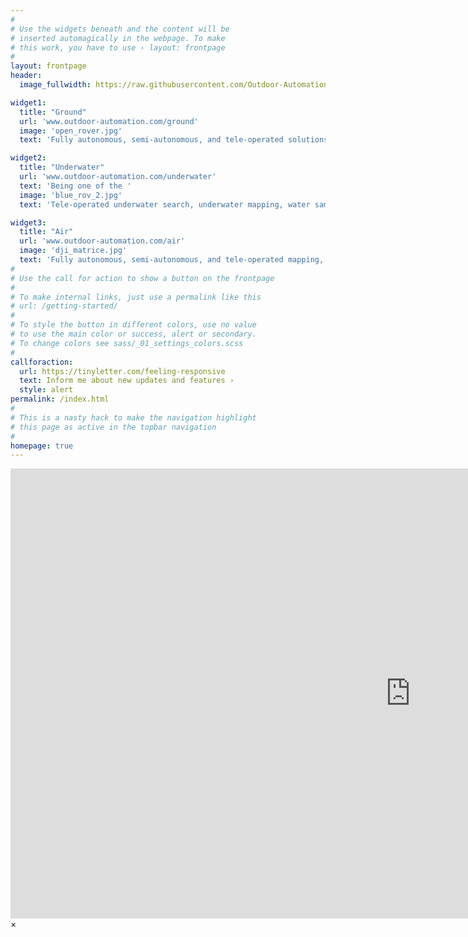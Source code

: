 ```yaml
---
#
# Use the widgets beneath and the content will be
# inserted automagically in the webpage. To make
# this work, you have to use › layout: frontpage
#
layout: frontpage
header:
  image_fullwidth: https://raw.githubusercontent.com/Outdoor-Automation/outdoor-automation-github.io/master/_site/assets/img/logo.png

widget1:
  title: "Ground"
  url: 'www.outdoor-automation.com/ground'
  image: 'open_rover.jpg'
  text: 'Fully autonomous, semi-autonomous, and tele-operated solutions for applications ranging from inspection, pest-deterance, asset moving and more...'

widget2:
  title: "Underwater"
  url: 'www.outdoor-automation.com/underwater'
  text: 'Being one of the '
  image: 'blue_rov_2.jpg'
  text: 'Tele-operated underwater search, underwater mapping, water sampling, boat inspection and more...'

widget3:
  title: "Air"
  url: 'www.outdoor-automation.com/air'
  image: 'dji_matrice.jpg'
  text: 'Fully autonomous, semi-autonomous, and tele-operated mapping, power line inspection, pipe inspection, cell tower inspection and more...'
#
# Use the call for action to show a button on the frontpage
#
# To make internal links, just use a permalink like this
# url: /getting-started/
#
# To style the button in different colors, use no value
# to use the main color or success, alert or secondary.
# To change colors see sass/_01_settings_colors.scss
#
callforaction:
  url: https://tinyletter.com/feeling-responsive
  text: Inform me about new updates and features ›
  style: alert
permalink: /index.html
#
# This is a nasty hack to make the navigation highlight
# this page as active in the topbar navigation
#
homepage: true
---
```


<div id="videoModal" class="reveal-modal large" data-reveal="">
  <div class="flex-video widescreen vimeo" style="display: block;">
    <iframe width="1280" height="720" src="https://www.youtube.com/embed/3b5zCFSmVvU" frameborder="0" allowfullscreen></iframe>
  </div>
  <a class="close-reveal-modal">&#215;</a>
</div>

